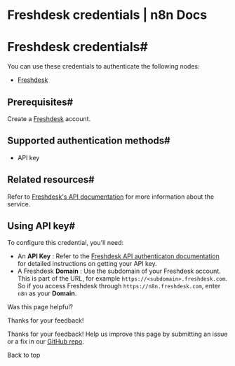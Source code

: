 # Freshdesk credentials | n8n Docs

[ ](https://github.com/n8n-io/n8n-docs/edit/main/docs/integrations/builtin/credentials/freshdesk.md "Edit this page")

# Freshdesk credentials#

You can use these credentials to authenticate the following nodes:

  * [Freshdesk](../../app-nodes/n8n-nodes-base.freshdesk/)

## Prerequisites#

Create a [Freshdesk](https://freshdesk.com/) account.

## Supported authentication methods#

  * API key

## Related resources#

Refer to [Freshdesk's API documentation](https://developers.freshdesk.com/api/) for more information about the service.

## Using API key#

To configure this credential, you'll need:

  * An **API Key** : Refer to the [Freshdesk API authenticaton documentation](https://developers.freshdesk.com/api/#authentication) for detailed instructions on getting your API key.
  * A Freshdesk **Domain** : Use the subdomain of your Freshdesk account. This is part of the URL, for example `https://<subdomain>.freshdesk.com`. So if you access Freshdesk through `https://n8n.freshdesk.com`, enter `n8n` as your **Domain**.

Was this page helpful? 

Thanks for your feedback! 

Thanks for your feedback! Help us improve this page by submitting an issue or a fix in our [GitHub repo](https://github.com/n8n-io/n8n-docs). 

Back to top